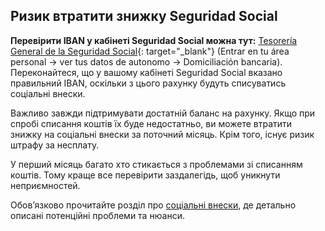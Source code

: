 ## Ризик втратити знижку Seguridad Social

**Перевірити IBAN у кабінеті Seguridad Social можна тут:**
[Tesorería General de la Seguridad Social](https://portal.seg-social.gob.es/wps/portal/importass/importass/bienvenida){:
target="_blank"} (Entrar en tu área personal -> ver tus datos de autonomo -> Domiciliación bancaria). Переконайтеся,
що у вашому кабінеті Seguridad Social вказано правильний IBAN, оскільки з цього рахунку будуть списуватись соціальні 
внески.

Важливо завжди підтримувати достатній баланс на рахунку. Якщо при спробі списання коштів їх буде недостатньо, ви можете
втратити знижку на соціальні внески за поточний місяць. Крім того, існує ризик штрафу за несплату.

У перший місяць багато хто стикається з проблемами зі списанням коштів. Тому краще все перевірити заздалегідь, щоб
уникнути неприємностей.

Обов’язково прочитайте розділ про [соціальні внески](#соціальні-внески-seguridad-social), де детально описані потенційні
проблеми та нюанси.
